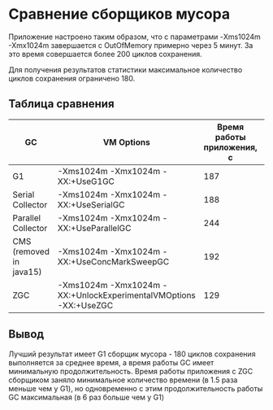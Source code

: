 # Сравнение сборщиков мусора

Приложение настроено таким образом, что с параметрами -Xms1024m -Xmx1024m завершается с OutOfMemory примерно через 5 минут.
За это время совершается более 200 циклов сохранения.

Для получения результатов статистики максимальное количество циклов сохранения ограничено 180.

## Таблица сравнения

| GC | VM Options | Время работы приложения, c | Запусков GC | Запусков GC Young |  Запусков GC Old | Длительность GC, мс | Длительность GC Young, мс | Длительность GC Old, мс |
|-|-|-|-|-|-|-|-|-|
|G1|-Xms1024m -Xmx1024m -XX:+UseG1GC|187|59|56|3|6329|2793|3536|
|Serial Collector|-Xms1024m -Xmx1024m -XX:+UseSerialGC|188|10|5|5|7054|1100|5954|
|Parallel Collector|-Xms1024m -Xmx1024m -XX:+UseParallelGC|244|13|4|9|15347|962|14385|
|CMS (removed in java15)|-Xms1024m -Xmx1024m -XX:+UseConcMarkSweepGC|192|45|8|37|83570|2633|80937|
|ZGC|-Xms1024m -Xmx1024m -XX:+UnlockExperimentalVMOptions -XX:+UseZGC|129|22|3|19|38432|1088|37344|

## Вывод

Лучший результат имеет G1 сборщик мусора - 180 циклов сохранения выполняется за среднее время,
а время работы GC имеет минимальную продолжительность.
Время работы приложения с ZGC сборщиком заняло минимальное количество времени (в 1.5 раза меньше чем у G1),
но одновременно с этим продолжительность работы GC максимальная (в 6 раз больше чем у G1)